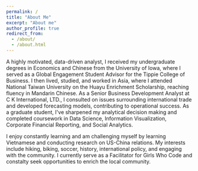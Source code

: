 ```yaml
---
permalink: /
title: "About Me"
excerpt: "About me"
author_profile: true
redirect_from: 
  - /about/
  - /about.html
---
```


A highly motivated, data-driven analyst, I received my undergraduate degrees in Economics and Chinese from the University of Iowa, where I served as a Global Engagement Student Advisor for the Tippie College of Business.  I then lived, studied, and worked in Asia, where I attended National Taiwan University on the Huayu Enrichment Scholarship, reaching fluency in Mandarin Chinese.  As a Senior Business Development Analyst at C K International, LTD., I consulted on issues surrounding international trade and developed forecasting models, contributing to operational success.  As a graduate student, I've sharpened my analytical decision making and completed coursework in Data Science, Information Visualization, Corporate Financial Reporting, and Social Analytics.  

I enjoy constantly learning and am challenging myself by learning Vietnamese and conducting research on US-China relations.  My interests include hiking, biking, soccer, history, international policy, and engaging with the community.  I currently serve as a Facilitator for Girls Who Code and constalty seek opportunities to enrich the local community.    
